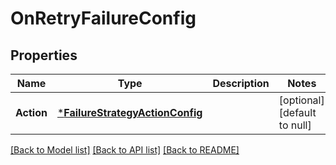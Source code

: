 # OnRetryFailureConfig

## Properties
Name | Type | Description | Notes
------------ | ------------- | ------------- | -------------
**Action** | [***FailureStrategyActionConfig**](FailureStrategyActionConfig.md) |  | [optional] [default to null]

[[Back to Model list]](../README.md#documentation-for-models) [[Back to API list]](../README.md#documentation-for-api-endpoints) [[Back to README]](../README.md)

